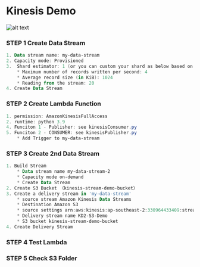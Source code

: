 # Kinesis Demo 
![alt text](https://github.com/miaaaalu/Kinesis-demo/blob/master/KinesisDemo.jpg?raw=true)

### STEP 1 Create Data Stream  
```powershell
1. Data stream name: my-data-stream
2. Capacity mode: Provisioned
3.  Shard estimator: 1 (or you can custom your shard as below based on needs)
    * Maximum number of records written per second: 4
    * Average record size (in KiB): 1024
    * Reading from the stream: 20
4. Create Data Stream
```

### STEP 2 Create Lambda Function 

```powershell
1. permission: AmazonKinesisFullAccess
2. runtime: python 3.9
4. Funciton 1 - Publisher: see kinesisConsumer.py
5. Funciton 2 - CONSUMER: see kinesisPublisher.py
    * Add Trigger to my-data-stream
```

### STEP 3 Create 2nd Data Stream
```powershell
1. Build Stream 
    * Data stream name my-data-stream-2
    * Capacity mode on-demand
    * Create Data Stream
2. Create S3 Bucket （kinesis-stream-demo-bucket）
3. Create a delivery stream in 'my-data-stream'
    * source stream Amazon Kinesis Data Streams 
    * Destination Amazon S3
    * source settings arn:aws:kinesis:ap-southeast-2:330964433409:stream/my-data-stream-2
    * Delivery stream name KD2-S3-Demo
    * S3 bucket kinesis-stream-demo-bucket 
4. Create Delivery Stream
```

### STEP 4 Test Lambda

### STEP 5 Check S3 Folder